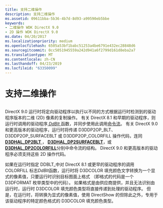 ```yaml
---
title: 支持二维操作
description: 支持二维操作
ms.assetid: 09611bba-5b36-4b7d-8d93-a99590eb5bbe
keywords:
- 二维操作 WDK DirectX 9.0
- 2D 操作 WDK DirectX 9.0
ms.date: 04/20/2017
ms.localizationpriority: medium
ms.openlocfilehash: 6505a53bf1babc51253a4be6791e432ec28848d6
ms.sourcegitcommit: 0cc5051945559a242d941a6f2799d161d8eba2a7
ms.translationtype: MT
ms.contentlocale: zh-CN
ms.lasthandoff: 04/23/2019
ms.locfileid: "63350099"
---
```

# <a name="supporting-two-dimensional-operations"></a>支持二维操作


## <span id="ddk_supporting_two_dimensional_operations_gg"></span><span id="DDK_SUPPORTING_TWO_DIMENSIONAL_OPERATIONS_GG"></span>


DirectX 9.0 运行时将定向驱动程序以执行以不同的方式根据运行时检测到的驱动程序版本的二维 (2D) 像素的复制操作。 有关 DirectX 8.1 和早期的驱动程序，则运行时调用的驱动程序[ *DdBlt* ](https://msdn.microsoft.com/library/windows/hardware/ff549205)函数，并同步使用此调用[命令流](command-stream.md)。 有关 DirectX 9.0 和更高版本的驱动程序，运行时将传递 D3DDP2OP\_BLT、 D3DDP2OP\_SURFACEBLT 或 D3DDP2OP\_COLORFILL 操作代码，连同[ **D3DHAL\_DP2BLT** ](https://msdn.microsoft.com/library/windows/hardware/ff545426)， [ **D3DHAL\_DP2SURFACEBLT**](https://msdn.microsoft.com/library/windows/hardware/ff545858)，或[ **D3DHAL\_DP2COLORFILL**](https://msdn.microsoft.com/library/windows/hardware/ff545450)分别中命令流的结构。 DirectX 9.0 和更高版本的驱动程序必须支持这些 2D 操作代码。

如果在运行时指定 DDBLT\_中对 DirectX 8.1 或更早的驱动程序的调用 COLORFILL 标志*DdBlt*函数，运行时将 D3DCOLOR 填充颜色文字转换为一个显式的像素值，只要运行时识别目标图面上格式 （即格式的代码是一个 D3DFORMAT 枚举类型中的代码）。 如果格式是由供应商提供，并且无法识别由运行时，运行时 D3DCOLOR 填充颜色类型将直接传递到处理的驱动程序。 但是，在运行时，将转换为显式的像素值，使用 DirectShow 的但除此之外，专用于该驱动程序的特定颜色格式的 D3DCOLOR 填充颜色类型。

 

 





